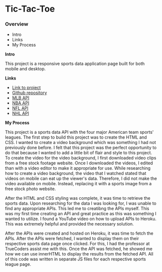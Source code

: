 # Tic-Tac-Toe

### Overview

* Intro
* Links
* My Process

**Intro**

This project is a responsive sports data application page built for both mobile and desktop. 

**Links**

* [Link to project](https://jtitak06.github.io/tic-tac-toe/)
* [Github repository](https://github.com/jtitak06/tic-tac-toe)
* [MLB API](https://github.com/jtitak06/mlb-data)
* [NBA API](https://github.com/jtitak06/nba-data)
* [NFL API](https://github.com/jtitak06/nfl-data)
* [NHL API](https://github.com/jtitak06/nhl-data)

**My Process**

This project is a sports data API with the four major American team sports' leagues. The first step to build this project was to create the HTML and CSS. I wanted to create a video background which was something I had not previously done before. I felt that this project was the perfect opportunity to do that because I wanted to add a little bit of flair and style to this project. To create the video for the video background, I first downloaded video clips from a free stock footage website. Once I downloaded the videos, I edited than with a video editor to make it appropriate for use. While researching how to create a video background, the video that I watched stated that videos on mobile can eat up the viewer's data. Therefore, I did not make the video available on mobile. Instead, replacing it with a sports image from a free stock photo website.

After the HTML and CSS styling was complete, it was time to retrieve the sports data. Upon researching for the data I was looking for, I was unable to find any appropriate APIs. This led me to creatibng the APIs myself. This was my first time creating an API and great practice as this was something I wanted to utilize. I found a YouTube video on how to upload APIs to Heroku. This was extremely helpful and provided the necessary solution.

After the APIs were created and hosted on Heroku, it was time to fetch the APIs. After the APIs were fetched, I wanted to display them on their respective sports data page once clicked. For this, I had the professor at TrueCoders assist me with this. Once the API was fetched, he showed me how we can use innerHTML to display the results from the fetched API. All of this code was written in separate JS files for each respective sports league page.




